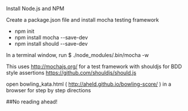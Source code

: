 Install Node.js and NPM

Create a package.json file and install mocha testing framework
 - npm init
 - npm install mocha --save-dev
 - npm install should --save-dev


In a terminal window, run 
$ ./node_modules/.bin/mocha -w


This uses http://mochajs.org/ for a test framework with shouldjs for BDD style assertions https://github.com/shouldjs/should.js

open bowling_kata.html ( http://aheld.github.io/bowling-score/ ) in a browser for step by step directions

##No reading ahead!
